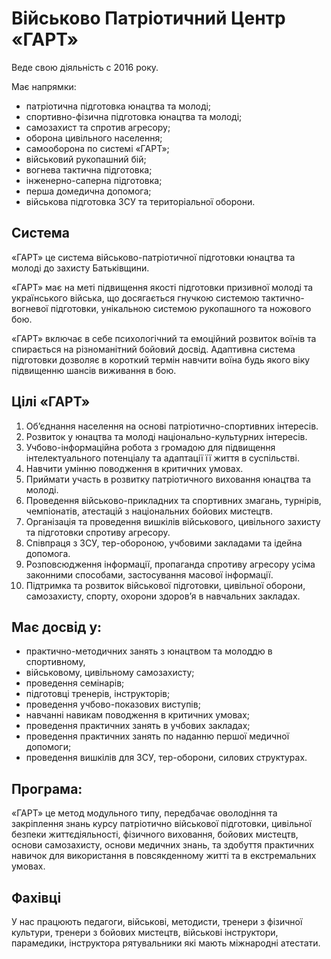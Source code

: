 # Військово Патріотичний Центр «ГАРТ» 

Веде свою діяльність с 2016 року.

Має напрямки:

* патріотична підготовка юнацтва та молоді;
* спортивно-фізична підготовка юнацтва та молоді;
* самозахист та спротив агресору;
* оборона цивільного населення;
* самооборона по системі «ГАРТ»;
* військовий рукопашний бій;
* вогнева тактична підготовка;
* інженерно-саперна підготовка;
* перша домедична  допомога;
* військова підготовка ЗСУ та територіальної оборони.

## Система

«ГАРТ» це система військово-патріотичної підготовки юнацтва та молоді до захисту Батьківщини.

«ГАРТ» має на меті підвищення якості підготовки призивної молоді та українського війська, що досягається гнучкою системою тактично-вогневої підготовки, унікальною системою рукопашного та ножового бою.

«ГАРТ» включає в себе психологічний та емоційний розвиток воїнів та спирається на різноманітний бойовий досвід. Адаптивна система підготовки дозволяє в короткий термін навчити воїна будь якого віку підвищенню шансів виживання в бою.

## Цілі «ГАРТ»

1. Об’єднання населення на основі патріотично-спортивних інтересів.
1. Розвиток у юнацтва та молоді національно-культурних інтересів.
1. Учбово-інформаційна робота з громадою для підвищення інтелектуального потенціалу та адаптації її життя в суспільстві.
1. Навчити умінню поводження в критичних умовах.
1. Приймати участь в розвитку патріотичного виховання юнацтва та молоді.
1. Проведення військово-прикладних та спортивних змагань, турнірів, чемпіонатів, атестацій з національних бойових мистецтв.
1. Організація та проведення вишкілів  військового, цивільного захисту та підготовки спротиву агресору.
1. Співпраця з ЗСУ, тер-обороною, учбовими закладами та ідейна допомога.
1. Розповсюдження інформації, пропаганда спротиву агресору усіма законними способами, застосування масової інформації.
1. Підтримка та розвиток військової підготовки, цивільної оборони, самозахисту, спорту, охорони здоров’я в навчальних закладах.

## Має досвід у:

* практично-методичних занять з юнацтвом та молоддю в спортивному, 
* військовому, цивільному самозахисту;
* проведення семінарів;
* підготовці тренерів, інструкторів;
* проведення учбово-показових виступів;
* навчанні навикам поводження в критичних умовах;
* проведення практичних занять в учбових закладах;
* проведення практичних занять по наданню першої медичної допомоги;
* проведення вишкілів для ЗСУ, тер-оборони, силових структурах.

## Програма:

«ГАРТ» це метод модульного типу, передбачає оволодіння та закріплення знань курсу патріотично військової підготовки, цивільної безпеки життєдіяльності, фізичного виховання, бойових мистецтв, основи самозахисту, основи медичних знань, та здобуття практичних навичок для використання в повсякденному житті та в екстремальних умовах.

## Фахівці

У нас працюють педагоги, військові, методисти, тренери з фізичної культури, тренери з бойових мистецтв, військові інструктори, парамедики, інструктора рятувальники які мають міжнародні атестати.
